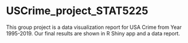 # USCrime_project_STAT5225

This group project is a data visualization report for USA Crime from Year 1995-2019. Our final results are shown in R Shiny app and a data report.
